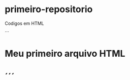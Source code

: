 # primeiro-repositorio

Codigos em HTML

´´´
<html>
  <h1>Meu primeiro arquivo HTML<h1>
  </html>
 ´´´
